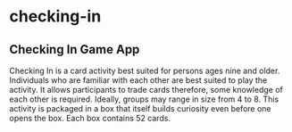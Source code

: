 # checking-in
## Checking In Game App

Checking In is a card activity best suited for persons ages nine and older. Individuals who are familiar with each other are best suited to play the activity. It allows
participants to trade cards therefore, some knowledge of each other is required. Ideally, groups may range in size from 4 to 8. This activity is packaged in a box that
itself builds curiosity even before one opens the box. Each box contains 52 cards.
